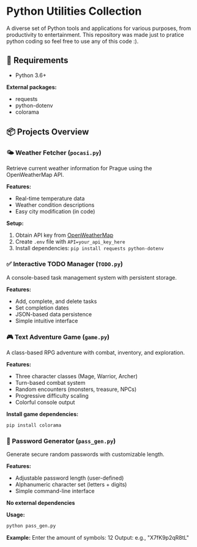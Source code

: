# Python Utilities Collection

A diverse set of Python tools and applications for various purposes, from productivity to entertainment.
This repository was made just to pratice python coding so feel free to use any of this code :).

## 🔧 Requirements
- Python 3.6+

**External packages:**
- requests
- python-dotenv
- colorama

## 📦 Projects Overview

### 🌤️ Weather Fetcher (`pocasi.py`)
Retrieve current weather information for Prague using the OpenWeatherMap API.

**Features:**
- Real-time temperature data
- Weather condition descriptions
- Easy city modification (in code)

**Setup:**
1. Obtain API key from [OpenWeatherMap](https://openweathermap.org/api)
2. Create `.env` file with `API=your_api_key_here`
3. Install dependencies: `pip install requests python-dotenv`

### ✅ Interactive TODO Manager (`TODO.py`)
A console-based task management system with persistent storage.

**Features:**
- Add, complete, and delete tasks
- Set completion dates
- JSON-based data persistence
- Simple intuitive interface

### 🎮 Text Adventure Game (`game.py`)
A class-based RPG adventure with combat, inventory, and exploration.

**Features:**
- Three character classes (Mage, Warrior, Archer)
- Turn-based combat system
- Random encounters (monsters, treasure, NPCs)
- Progressive difficulty scaling
- Colorful console output

**Install game dependencies:**
```bash
pip install colorama
```
### 🔐 Password Generator (`pass_gen.py`)
Generate secure random passwords with customizable length.

**Features:**
- Adjustable password length (user-defined)
- Alphanumeric character set (letters + digits)
- Simple command-line interface

**No external dependencies**

**Usage:**
```bash
python pass_gen.py
```
**Example:**
Enter the amount of symbols: 12
Output: e.g., "X7fK9p2qR8tL"

